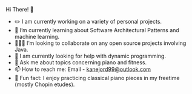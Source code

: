 Hi There! 👋
- ✏️ I am currently working on a variety of personal projects.
- 🌱 I’m currently learning about Software Architectural Patterns and machine learning.
- 🧑‍🤝‍🧑 I’m looking to collaborate on any open source projects involving Java.
- 🤔 I am currently looking for help with dynamic programming.
- 💬 Ask me about topics concerning piano and fitness.
- 📫 How to reach me: Email - kanejord99@outlook.com
- 🎹 Fun fact: I enjoy practicing classical piano pieces in my freetime (mostly Chopin etudes).
